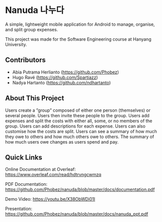 # Nanuda 나누다
A simple, lightweight mobile application for Android to manage, organise, and split group expenses.

This project was made for the Software Engineering course at Hanyang University.

## Contributors
+ Abia Putrama Herlianto (https://github.com/Phobez)
+ Hugo Ravé (https://github.com/Spartiazz)
+ Nadya Hartanto (https://github.com/ndhartanto)

## About This Project
Users create a ”group” composed of either one
person (themselves) or several people. Users then invite these
people to the group. Users add expenses and split the costs with
either all, some, or no members of the group. Users can add
descriptions for each expense. Users can also customise how the
costs are split. Users can see a summary of how much they owe
to others and how much others owe to others. The summary of
how much users owe changes as users spend and pay.

## Quick Links
Online Documentation at Overleaf: https://www.overleaf.com/read/hdtrvngcwmzq

PDF Documentation: https://github.com/Phobez/nanuda/blob/master/docs/documentation.pdf

Demo Video: https://youtu.be/X38ObWDi01I

Presentation: https://github.com/Phobez/nanuda/blob/master/docs/nanuda_ppt.pdf
